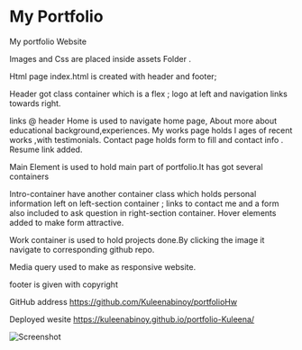 # My Portfolio

My portfolio Website

Images and Css are placed inside assets Folder .

Html page index.html is created with header and footer;

Header got class container which is a flex ; logo at left and navigation links towards right.

links @ header
Home is used to navigate home page,
About more about educational background,experiences.
My works page holds I ages of recent works ,with testimonials.
Contact page holds form to fill and contact info .
Resume link added.

Main Element is used to hold main part of portfolio.It has got several containers

Intro-container have another container class
which holds personal information left on left-section container ;
links to contact me and a form also included to ask question in right-section container.
Hover elements added to make form attractive.

Work container is used to hold projects done.By clicking the image it navigate to corresponding github repo.

Media query used to make as responsive website.

footer is given with copyright

GitHub address https://github.com/Kuleenabinoy/portfolioHw

Deployed wesite https://kuleenabinoy.github.io/portfolio-Kuleena/


![Screenshot](https://user-images.githubusercontent.com/86656634/136681250-3be6e0a8-1a29-44b6-a092-8559b8ff8af0.png)
